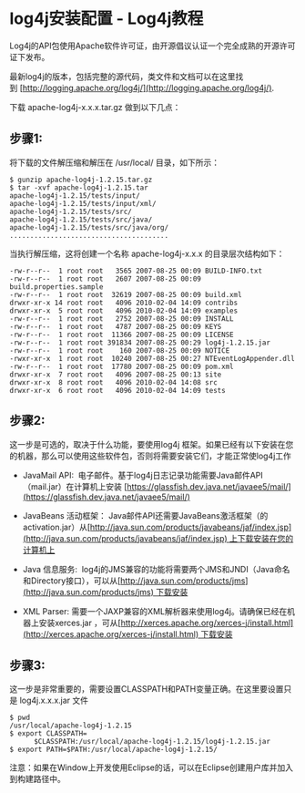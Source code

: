 # log4j安装配置 - Log4j教程

Log4j的API包使用Apache软件许可证，由开源倡议认证一个完全成熟的开源许可证下发布。

最新log4j的版本，包括完整的源代码，类文件和文档可以在这里找到 [http://logging.apache.org/log4j/](http://logging.apache.org/log4j/).

下载 apache-log4j-x.x.x.tar.gz 做到以下几点：

## 步骤1:

将下载的文件解压缩和解压在 /usr/local/ 目录，如下所示：

```
$ gunzip apache-log4j-1.2.15.tar.gz
$ tar -xvf apache-log4j-1.2.15.tar
apache-log4j-1.2.15/tests/input/
apache-log4j-1.2.15/tests/input/xml/
apache-log4j-1.2.15/tests/src/
apache-log4j-1.2.15/tests/src/java/
apache-log4j-1.2.15/tests/src/java/org/
.......................................

```

当执行解压缩，这将创建一个名称 apache-log4j-x.x.x 的目录层次结构如下：

```
-rw-r--r--  1 root root   3565 2007-08-25 00:09 BUILD-INFO.txt
-rw-r--r--  1 root root   2607 2007-08-25 00:09 build.properties.sample
-rw-r--r--  1 root root  32619 2007-08-25 00:09 build.xml
drwxr-xr-x 14 root root   4096 2010-02-04 14:09 contribs
drwxr-xr-x  5 root root   4096 2010-02-04 14:09 examples
-rw-r--r--  1 root root   2752 2007-08-25 00:09 INSTALL
-rw-r--r--  1 root root   4787 2007-08-25 00:09 KEYS
-rw-r--r--  1 root root  11366 2007-08-25 00:09 LICENSE
-rw-r--r--  1 root root 391834 2007-08-25 00:29 log4j-1.2.15.jar
-rw-r--r--  1 root root    160 2007-08-25 00:09 NOTICE
-rwxr-xr-x  1 root root  10240 2007-08-25 00:27 NTEventLogAppender.dll
-rw-r--r--  1 root root  17780 2007-08-25 00:09 pom.xml
drwxr-xr-x  7 root root   4096 2007-08-25 00:13 site
drwxr-xr-x  8 root root   4096 2010-02-04 14:08 src
drwxr-xr-x  6 root root   4096 2010-02-04 14:09 tests

```

## 步骤2:

这一步是可选的，取决于什么功能，要使用log4j 框架。如果已经有以下安装在您的机器，那么可以使用这些软件包，否则将需要安装它们，才能正常使log4j工作

*   JavaMail API:  电子邮件。基于log4j日志记录功能需要Java邮件API（mail.jar）在计算机上安装 [https://glassfish.dev.java.net/javaee5/mail/](https://glassfish.dev.java.net/javaee5/mail/)

*   JavaBeans 活动框架： Java邮件API还需要JavaBeans激活框架（的activation.jar）从[http://java.sun.com/products/javabeans/jaf/index.jsp](http://java.sun.com/products/javabeans/jaf/index.jsp) 上下载安装在您的计算机上

*   Java 信息服务:  log4j的JMS兼容的功能将需要两个JMS和JNDI（Java命名和Directory接口），可以从[http://java.sun.com/products/jms](http://java.sun.com/products/jms) 下载安装

*   XML Parser: 需要一个JAXP兼容的XML解析器来使用log4j。请确保已经在机器上安装xerces.jar ，可从[http://xerces.apache.org/xerces-j/install.html](http://xerces.apache.org/xerces-j/install.html) 下载安装

## 步骤3:

这一步是非常重要的，需要设置CLASSPATH和PATH变量正确。在这里要设置只是 log4j.x.x.x.jar 文件

```
$ pwd
/usr/local/apache-log4j-1.2.15
$ export CLASSPATH= 
      $CLASSPATH:/usr/local/apache-log4j-1.2.15/log4j-1.2.15.jar
$ export PATH=$PATH:/usr/local/apache-log4j-1.2.15/
```

注意：如果在Window上开发使用Eclipse的话，可以在Eclipse创建用户库并加入到构建路径中。  